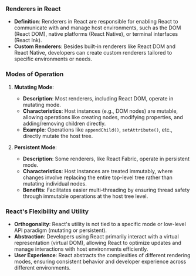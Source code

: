 ### Renderers in React

- **Definition**: Renderers in React are responsible for enabling React to communicate with and manage host environments, such as the DOM (React DOM), native platforms (React Native), or terminal interfaces (React Ink).
- **Custom Renderers**: Besides built-in renderers like React DOM and React Native, developers can create custom renderers tailored to specific environments or needs.

### Modes of Operation

1. **Mutating Mode**:
   - **Description**: Most renderers, including React DOM, operate in mutating mode.
   - **Characteristics**: Host instances (e.g., DOM nodes) are mutable, allowing operations like creating nodes, modifying properties, and adding/removing children directly.
   - **Example**: Operations like `appendChild()`, `setAttribute()`, etc., directly mutate the host tree.

2. **Persistent Mode**:
   - **Description**: Some renderers, like React Fabric, operate in persistent mode.
   - **Characteristics**: Host instances are treated immutably, where changes involve replacing the entire top-level tree rather than mutating individual nodes.
   - **Benefits**: Facilitates easier multi-threading by ensuring thread safety through immutable operations at the host tree level.

### React's Flexibility and Utility

- **Orthogonality**: React's utility is not tied to a specific mode or low-level API paradigm (mutating or persistent).
- **Abstraction**: Developers using React primarily interact with a virtual representation (virtual DOM), allowing React to optimize updates and manage interactions with host environments efficiently.
- **User Experience**: React abstracts the complexities of different rendering modes, ensuring consistent behavior and developer experience across different environments.

